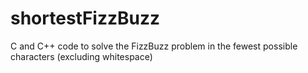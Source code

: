 # shortestFizzBuzz
C and C++ code to solve the FizzBuzz problem in the fewest possible characters (excluding whitespace)
